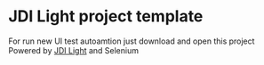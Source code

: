 # JDI Light project template
For run new UI test autoamtion just download and open this project
Powered by [JDI Light](https://github.com/jdi-testing/jdi-light) and Selenium
